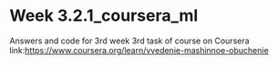# Week 3.2.1_coursera_ml

Answers and code for 3rd week 3rd task of course on Coursera link:https://www.coursera.org/learn/vvedenie-mashinnoe-obuchenie